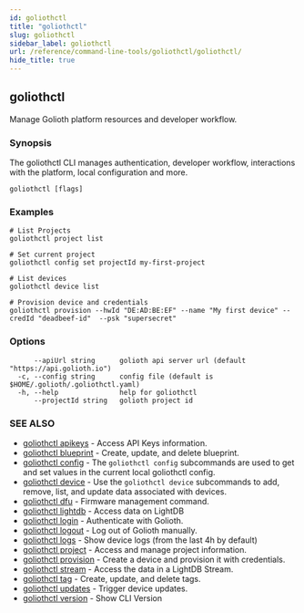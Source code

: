 ```yaml
---
id: goliothctl
title: "goliothctl"
slug: goliothctl
sidebar_label: goliothctl
url: /reference/command-line-tools/goliothctl/goliothctl/
hide_title: true
---
```

## goliothctl

Manage Golioth platform resources and developer workflow.

### Synopsis

The goliothctl CLI manages authentication, developer workflow, interactions with the platform, local configuration and more.

```
goliothctl [flags]
```

### Examples

```
# List Projects
goliothctl project list

# Set current project
goliothctl config set projectId my-first-project

# List devices
goliothctl device list

# Provision device and credentials
goliothctl provision --hwId "DE:AD:BE:EF" --name "My first device" --credId "deadbeef-id"  --psk "supersecret"
```

### Options

```
      --apiUrl string      golioth api server url (default "https://api.golioth.io")
  -c, --config string      config file (default is $HOME/.golioth/.goliothctl.yaml)
  -h, --help               help for goliothctl
      --projectId string   golioth project id
```

### SEE ALSO

* [goliothctl apikeys](/reference/command-line-tools/goliothctl/goliothctl_apikeys/)	 - Access API Keys information.
* [goliothctl blueprint](/reference/command-line-tools/goliothctl/goliothctl_blueprint/)	 - Create, update, and delete blueprint.
* [goliothctl config](/reference/command-line-tools/goliothctl/goliothctl_config/)	 - The `goliothctl config` subcommands are used to get and set values in the current local goliothctl config.
* [goliothctl device](/reference/command-line-tools/goliothctl/goliothctl_device/)	 - Use the `goliothctl device` subcommands to add, remove, list, and update data associated with devices.
* [goliothctl dfu](/reference/command-line-tools/goliothctl/goliothctl_dfu/)	 - Firmware management command.
* [goliothctl lightdb](/reference/command-line-tools/goliothctl/goliothctl_lightdb/)	 - Access data on LightDB
* [goliothctl login](/reference/command-line-tools/goliothctl/goliothctl_login/)	 - Authenticate with Golioth.
* [goliothctl logout](/reference/command-line-tools/goliothctl/goliothctl_logout/)	 - Log out of Golioth manually.
* [goliothctl logs](/reference/command-line-tools/goliothctl/goliothctl_logs/)	 - Show device logs (from the last 4h by default)
* [goliothctl project](/reference/command-line-tools/goliothctl/goliothctl_project/)	 - Access and manage project information.
* [goliothctl provision](/reference/command-line-tools/goliothctl/goliothctl_provision/)	 - Create a device and provision it with credentials.
* [goliothctl stream](/reference/command-line-tools/goliothctl/goliothctl_stream/)	 - Access the data in a LightDB Stream.
* [goliothctl tag](/reference/command-line-tools/goliothctl/goliothctl_tag/)	 - Create, update, and delete tags.
* [goliothctl updates](/reference/command-line-tools/goliothctl/goliothctl_updates/)	 - Trigger device updates.
* [goliothctl version](/reference/command-line-tools/goliothctl/goliothctl_version/)	 - Show CLI Version

